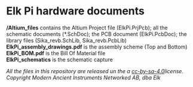 # Elk Pi hardware documents

**/Altium_files** contains the Altium Project file (ElkPi.PrjPcb); all the schematic documents (*.SchDoc); the PCB 
document (ElkPi.PcbDoc); the library 
files (Sika_revb.SchLib, Sika_revb.PcbLib)  
**ElkPi_assembly_drawings.pdf** is the assembly scheme (Top and Bottom)  
**ElkPi_BOM.pdf** is the Bill Of Material file  
**ElkPi_schematics** is the schematic capture   
  
*All the files in this repository are released un the a
[cc-by-sa-4.0](https://creativecommons.org/licenses/by-sa/4.0/)license.*  
*Copyright Modern Ancient Instruments Networked AB, dba Elk*
